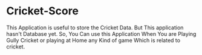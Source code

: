 # Cricket-Score
This Application is useful to store the Cricket Data. But This application hasn't Database yet. So, You Can use this Application When You are Playing Gully Cricket or playing at Home any Kind of game Which is related to cricket. 
